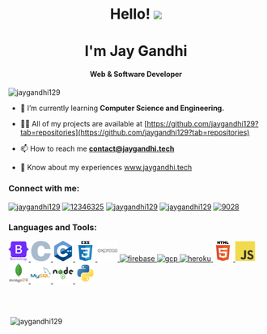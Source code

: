 <h1 align="center">Hello! <img src="https://raw.githubusercontent.com/MartinHeinz/MartinHeinz/master/wave.gif" width="30px"></h1>
<h1 align="center">I'm Jay Gandhi</h1>
<h4 align="center">Web & Software Developer</h4>

<p align="left"> <img src="https://komarev.com/ghpvc/?username=jaygandhi129&label=Profile%20views&color=52bc56&style=plastic" alt="jaygandhi129" /> </p>

- 🌱 I’m currently learning **Computer Science and Engineering.**

- 👨‍💻 All of my projects are available at [https://github.com/jaygandhi129?tab=repositories](https://github.com/jaygandhi129?tab=repositories)

- 📫 How to reach me **contact@jaygandhi.tech**

- 📄 Know about my experiences www.jaygandhi.tech

<h3 align="left">Connect with me:</h3>
<p align="left">
<a href="https://linkedin.com/in/jaygandhi129" target="blank"><img align="center" src="https://cdn3.iconfinder.com/data/icons/capsocial-round/500/linkedin-512.png" alt="jaygandhi129" height="40" width="40" /></a>
<a href="https://stackoverflow.com/users/12346325" target="blank"><img align="center" src="https://cdn1.iconfinder.com/data/icons/social-circle-2-1/72/stackoverflow-256.png" alt="12346325" height="40" width="40" /></a>
<a href="https://codesandbox.com/jaygandhi129" target="blank"><img align="center" src="https://cdn4.iconfinder.com/data/icons/logos-brands-5/24/codesandbox-256.png" alt="jaygandhi129" height="40" width="40" /></a>
<a href="https://www.hackerrank.com/jaygandhi129" target="blank"><img align="center" src="https://cdn4.iconfinder.com/data/icons/logos-and-brands/512/160_Hackerrank_logo_logos-256.png" alt="jaygandhi129" height="40" width="40" /></a>
<a href="https://discord.gg/9028" target="blank"><img align="center" src="https://cdn3.iconfinder.com/data/icons/popular-services-brands-vol-2/512/discord-256.png" alt="9028" height="40" width="40" /></a>
</p>

<h3 align="left">Languages and Tools:</h3>
<p align="left"> <a href="https://getbootstrap.com" target="_blank"> <img src="https://raw.githubusercontent.com/devicons/devicon/master/icons/bootstrap/bootstrap-plain-wordmark.svg" alt="bootstrap" width="40" height="40"/> </a> <a href="https://www.cprogramming.com/" target="_blank"> <img src="https://raw.githubusercontent.com/devicons/devicon/master/icons/c/c-original.svg" alt="c" width="40" height="40"/> </a> <a href="https://www.w3schools.com/cpp/" target="_blank"> <img src="https://raw.githubusercontent.com/devicons/devicon/master/icons/cplusplus/cplusplus-original.svg" alt="cplusplus" width="40" height="40"/> </a> <a href="https://www.w3schools.com/css/" target="_blank"> <img src="https://raw.githubusercontent.com/devicons/devicon/master/icons/css3/css3-original-wordmark.svg" alt="css3" width="40" height="40"/> </a> <a href="https://expressjs.com" target="_blank"> <img src="https://raw.githubusercontent.com/devicons/devicon/master/icons/express/express-original-wordmark.svg" alt="express" width="40" height="40"/> </a> <a href="https://firebase.google.com/" target="_blank"> <img src="https://www.vectorlogo.zone/logos/firebase/firebase-icon.svg" alt="firebase" width="40" height="40"/> </a> <a href="https://cloud.google.com" target="_blank"> <img src="https://www.vectorlogo.zone/logos/google_cloud/google_cloud-icon.svg" alt="gcp" width="40" height="40"/> </a> <a href="https://heroku.com" target="_blank"> <img src="https://www.vectorlogo.zone/logos/heroku/heroku-icon.svg" alt="heroku" width="40" height="40"/> </a> <a href="https://www.w3.org/html/" target="_blank"> <img src="https://raw.githubusercontent.com/devicons/devicon/master/icons/html5/html5-original-wordmark.svg" alt="html5" width="40" height="40"/> </a> <a href="https://developer.mozilla.org/en-US/docs/Web/JavaScript" target="_blank"> <img src="https://raw.githubusercontent.com/devicons/devicon/master/icons/javascript/javascript-original.svg" alt="javascript" width="40" height="40"/> </a> <a href="https://www.mongodb.com/" target="_blank"> <img src="https://raw.githubusercontent.com/devicons/devicon/master/icons/mongodb/mongodb-original-wordmark.svg" alt="mongodb" width="40" height="40"/> </a> <a href="https://www.mysql.com/" target="_blank"> <img src="https://raw.githubusercontent.com/devicons/devicon/master/icons/mysql/mysql-original-wordmark.svg" alt="mysql" width="40" height="40"/> </a> <a href="https://nodejs.org" target="_blank"> <img src="https://raw.githubusercontent.com/devicons/devicon/master/icons/nodejs/nodejs-original-wordmark.svg" alt="nodejs" width="40" height="40"/> </a> <a href="https://www.python.org" target="_blank"> <img src="https://raw.githubusercontent.com/devicons/devicon/master/icons/python/python-original.svg" alt="python" width="40" height="40"/> </a> </p>
<br>
<br>
<p>&nbsp;<img align="center" src="https://github-readme-stats.vercel.app/api?username=jaygandhi129&show_icons=true&theme=highcontrast&hide_border=true&locale=en" alt="jaygandhi129" /></p>
